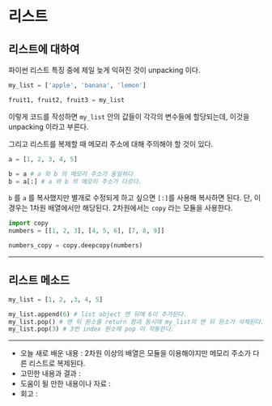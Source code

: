 # 리스트

## 리스트에 대하여
파이썬 리스트 특징 중에 제일 늦게 익혀진 것이 unpacking 이다.
```python
my_list = ['apple', 'banana', 'lemon']

fruit1, fruit2, fruit3 = my_list
```
이렇게 코드를 작성하면 `my_list` 안의 값들이 각각의 변수들에 할당되는데, 이것을 unpacking 이라고 부른다.

그리고 리스트를 복제할 때 메모리 주소에 대해 주의해야 할 것이 있다.
```python
a = [1, 2, 3, 4, 5]

b = a # a 와 b 의 메모리 주소가 동일하다
b = a[:] # a 와 b 의 메모리 주소가 다르다.
```
`b` 를 `a` 를 복사했지만 별개로 수정되게 하고 싶으면 `[:]`를 사용해 복사하면 된다.
단, 이 경우는 1차원 배열에서만 해당된다. 2차원에서는 `copy` 라는 모듈을 사용한다.
```python
import copy
numbers = [[1, 2, 3], [4, 5, 6], [7, 8, 9]]

numbers_copy = copy.deepcopy(numbers)
```

---
## 리스트 메소드

```python
my_list = [1, 2, ,3, 4, 5]

my_list.append(6) # list object 맨 뒤에 6이 추가된다.
my_list.pop() # 맨 뒤 원소를 return 함과 동시에 my_list의 맨 뒤 원소가 삭제된다.
my_list.pop(3) # 3번 index 원소에 pop 이 작동한다.
```

---

- 오늘 새로 배운 내용 : 2차원 이상의 배열은 모듈을 이용해야지만 메모리 주소가 다른 리스트로 복제된다.
- 고민한 내용과 결과 : 
- 도움이 될 만한 내용이나 자료 : 
- 회고 : 